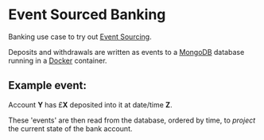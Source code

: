 Event Sourced Banking
==============

Banking use case to  try out [Event Sourcing](https://www.youtube.com/watch?v=JHGkaShoyNs).

Deposits and withdrawals are written as events to a [MongoDB](https://www.mongodb.com/) database running in a [Docker](https://www.docker.com/) container.

Example event:
--------------
Account **Y** has £**X** deposited into it at date/time **Z**.


These 'events' are then read from the database, ordered by time, to *project* the current state of the bank account.
